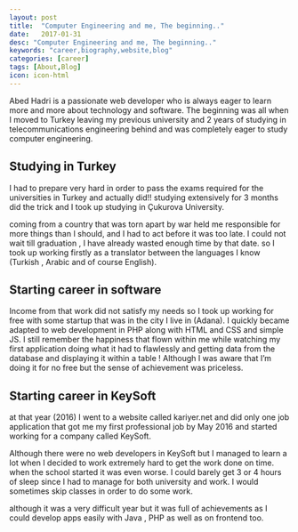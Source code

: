 ```yaml
---
layout: post
title:  "Computer Engineering and me, The beginning.."
date:   2017-01-31
desc: "Computer Engineering and me, The beginning.."
keywords: "career,biography,website,blog"
categories: [career]
tags: [About,Blog]
icon: icon-html
---
```


Abed Hadri is a passionate web developer who is always eager to learn more and more about technology and software. The beginning was all when I moved to Turkey leaving my previous university and 2 years of studying in telecommunications engineering behind and was completely eager to study computer engineering.

## Studying in Turkey
I had to prepare very hard in order to pass the exams required for the universities in Turkey and actually did!! studying extensively for 3 months did the trick and I took up studying in Çukurova University.

coming from a country that was torn apart by war held me responsible for more things than I should, and I had to act before it was too late. I could not wait till graduation , I have already wasted enough time by that date. so I took up working firstly as a translator  between the languages I know (Turkish , Arabic  and of course English).

## Starting career in software
Income from that work did not satisfy my needs so I took up working for free with some startup that was in the city I live in (Adana). I quickly became adapted to web development in PHP along with HTML and CSS and simple JS. I still remember the happiness that flown within me while watching my first application doing what it had to flawlessly and getting data from the database and displaying it within a table ! Although I was aware that I’m doing it for no free but the sense of achievement was priceless.

## Starting career in KeySoft
at that year (2016) I went to a website called kariyer.net and did only one job application that got me my first professional job by May 2016 and started working for a company called KeySoft.

Although there were no web developers in KeySoft but I managed to learn a lot when I decided to work extremely hard to get the work done on time. when the school started it was even worse. I could barely get 3 or 4 hours of sleep since I had to manage for both university and work. I would sometimes skip classes in order to do some work.

although it was a very difficult year but it was full of achievements as I could develop apps easily with Java , PHP as well as on frontend too.
